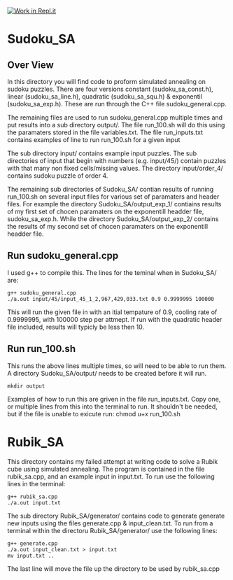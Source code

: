 [![Work in Repl.it](https://classroom.github.com/assets/work-in-replit-14baed9a392b3a25080506f3b7b6d57f295ec2978f6f33ec97e36a161684cbe9.svg)](https://classroom.github.com/online_ide?assignment_repo_id=4835627&assignment_repo_type=AssignmentRepo)



# Sudoku_SA

## Over View
In this directory you will find code to proform simulated annealing on sudoku puzzles. There are four versions constant (sudoku_sa_const.h), linear (sudoku_sa_line.h), quadratic (sudoku_sa_squ.h) & exponentil (sudoku_sa_exp.h). These are run through the C++ file sudoku_general.cpp. 

The remaining files are used to run sudoku_general.cpp multiple times and put results into a sub directory output/. The file run_100.sh will do this using the paramaters stored in the file variables.txt. The file run_inputs.txt contains examples of line to run run_100.sh for a given input

The sub directory input/ contains example input puzzles. The sub directories of input that begin with numbers (e.g. input/45/) contain puzzles with that many non fixed cells/missing values. The directory input/order_4/ contains sudoku puzzle of order 4.

The remaining sub directories of Sudoku_SA/ contian results of running run_100.sh on several input files for various set of paramaters and header files. For example the directory Sudoku_SA/output_exp_1/ contiains results of my first set of chocen paramaters on the exponentill headder file, sudoku_sa_exp.h. While the directory Sudoku_SA/output_exp_2/ contains the results of my second set of chocen paramaters on the exponentill headder file.


## Run sudoku_general.cpp
I used g++ to compile this. The lines for the teminal when in Sudoku_SA/ are:

    g++ sudoku_general.cpp 
    ./a.out input/45/input_45_1_2,967,429,033.txt 0.9 0.9999995 100000
    
This will run the given file in with an itial tempature of 0.9, cooling rate of 0.9999995, with 100000 step per attmept. If run with the quadratic header file included, results will typicly be less then 10.


## Run run_100.sh
This runs the above lines multiple times, so will need to be able to run them. A directory Sudoku_SA/output/ needs to be created before it will run. 

    mkdir output
Examples of how to run this are griven in the file run_inputs.txt. Copy one, or multiple lines from this into the terminal to run. It shouldn't be needed, but if the file is unable to exicute run: 
    chmod u+x run_100.sh
    

# Rubik_SA
This directory contains my failed attempt at writing code to solve a Rubik cube using simulated annealing. The program is contained in the file rubik_sa.cpp, and an example input in input.txt. To run use the following lines in the terminal:

    g++ rubik_sa.cpp 
    ./a.out input.txt

The sub directory Rubik_SA/generator/ contains code to generate generate new inputs using the files generate.cpp & input_clean.txt. To run from a terminal within the directoru Rubik_SA/generator/ use the following lines:

    g++ generate.cpp   
    ./a.out input_clean.txt > input.txt
    mv input.txt ..    
The last line will move the file up the directory to be used by rubik_sa.cpp 





